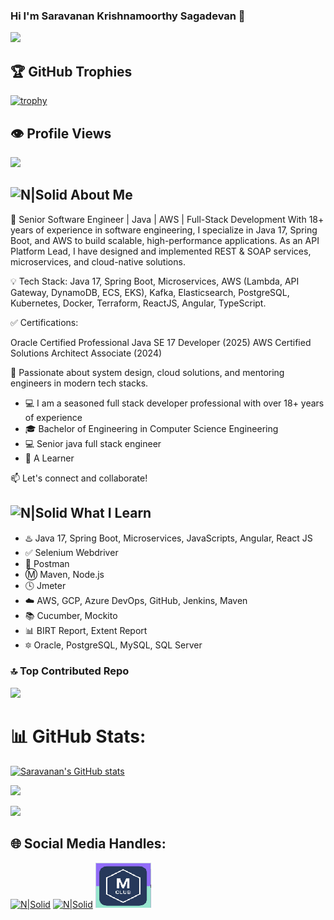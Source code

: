 ### Hi I'm Saravanan Krishnamoorthy Sagadevan 👋 

<img src="https://www.animatedimages.org/data/media/562/animated-line-image-0429.gif" width="50%">

## 🏆 GitHub Trophies
[![trophy](https://github-profile-trophy.vercel.app/?username=saravanan81java)](https://github.com/ryo-ma/github-profile-trophy)

## 👁️ Profile Views
![](https://komarev.com/ghpvc/?username=saravanan81java&color=green)

## ![N|Solid](https://img.icons8.com/metro/2x/administrator-male.png) About Me

🚀 Senior Software Engineer | Java | AWS | Full-Stack Development
With 18+ years of experience in software engineering, I specialize in Java 17, Spring Boot, and AWS to build scalable, high-performance applications. As an API Platform Lead, I have designed and implemented REST & SOAP services, microservices, and cloud-native solutions.

💡 Tech Stack: Java 17, Spring Boot, Microservices, AWS (Lambda, API Gateway, DynamoDB, ECS, EKS), Kafka, Elasticsearch, PostgreSQL, Kubernetes, Docker, Terraform, ReactJS, Angular, TypeScript.

✅ Certifications:

Oracle Certified Professional Java SE 17 Developer (2025)
AWS Certified Solutions Architect Associate (2024)

🔹 Passionate about system design, cloud solutions, and mentoring engineers in modern tech stacks.

- :computer: I am a seasoned full stack developer professional with over 18+ years of experience
- :mortar_board: Bachelor of Engineering in Computer Science Engineering
- 💻 Senior java full stack engineer
- :book: A Learner 

📫 Let's connect and collaborate!

## ![N|Solid](https://img.icons8.com/metro/2x/reading.png) What I Learn
 - :hotsprings: Java 17, Spring Boot, Microservices, JavaScripts, Angular, React JS
 - :white_check_mark: Selenium Webdriver
 - :rocket: Postman
 - :m: Maven, Node.js
 - :clock4: Jmeter
 - :cloud: AWS, GCP, Azure DevOps, GitHub, Jenkins, Maven
 - :books: Cucumber, Mockito
 - :bar_chart: BIRT Report, Extent Report
 - :six_pointed_star: Oracle, PostgreSQL, MySQL, SQL Server


### 🔝 Top Contributed Repo
![](https://github-contributor-stats.vercel.app/api?username=saravanan81java&limit=5&theme=radical&combine_all_yearly_contributions=true)

# 📊 GitHub Stats:

[![Saravanan's GitHub stats](https://github-readme-stats.vercel.app/api?username=saravanan81java&show_icons=true&&theme=radical)](https://github.com/saravanan81java/github-readme-stats)

![](https://github-readme-streak-stats.herokuapp.com/?user=saravanan81java&theme=highcontrast&hide_border=false)<br/>

![](https://github-readme-stats.vercel.app/api/top-langs/?username=saravanan81java&theme=highcontrast&hide_border=false&include_all_commits=true&count_private=false&layout=compact)

## 🌐 Social Media Handles:
[![N|Solid](https://img.icons8.com/fluent/72/linkedin.png)](https://www.linkedin.com/in/saravananks81)
[![N|Solid](https://img.icons8.com/dusk/72/postman-api.png)](https://www.postman.com/saravanan81java)
[![image](https://raw.githubusercontent.com/saravanan81java/saravanan81java/refs/heads/main/image.png)
](https://www.mentoring-club.com/the-mentors/saravanan-krishnamoorthy-sagadevan) 
